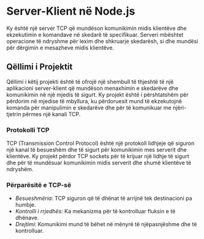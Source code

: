 # Server-Klient në Node.js

Ky është një server TCP që mundëson komunikimin midis klientëve dhe ekzekutimin e komandave në skedarë të specifikuar. Serveri mbështet operacione të ndryshme për lexim dhe shkruarje skedarësh, si dhe mundësi për dërgimin e mesazheve midis klientëve.

## Qëllimi i Projektit

Qëllimi i këtij projekti është të ofrojë një shembull të thjeshtë të një aplikacioni server-klient që mundëson menaxhimin e skedarëve dhe komunikimin në një mjedis të sigurt. Ky projekt është i përshtatshëm për përdorim në mjedise të mbyllura, ku përdoruesit mund të ekzekutojnë komanda për manipulimin e skedarëve dhe për të komunikuar me njëri-tjetrin përmes një kanali TCP.

### Protokolli TCP

TCP (Transmission Control Protocol) është një protokoll lidhjeje që siguron një kanal të besueshëm dhe të sigurt për komunikimin mes serverit dhe klientëve. Ky projekt përdor TCP sockets për të krijuar një lidhje të sigurt dhe për të mundësuar komunikimin midis serverit dhe shumë klientëve të ndryshëm.

### Përparësitë e TCP-së
- *Besueshmëria*: TCP siguron që të dhënat të arrijnë tek destinacioni pa humbje.
- *Kontrolli i rrjedhës*: Ka mekanizma për të kontrolluar fluksin e të dhënave.
- *Drejtimi*: Komunikimi mund të bëhet në mënyrë të njëpasnjëshme dhe të kontrolluar.
